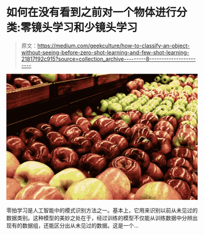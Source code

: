 # 如何在没有看到之前对一个物体进行分类:零镜头学习和少镜头学习

> 原文：<https://medium.com/geekculture/how-to-classify-an-object-without-seeing-before-zero-shot-learning-and-few-shot-learning-21817f92c915?source=collection_archive---------8----------------------->

![](img/f057cc689357673a48dca4a2f4eeec85.png)

零拍学习是人工智能中的模式识别方法之一。基本上，它用来识别以前从未见过的数据类别。这种模型的美妙之处在于，经过训练的模型不仅能从训练数据中分辨出现有的数据组，还能区分出从未见过的数据。这是一个…